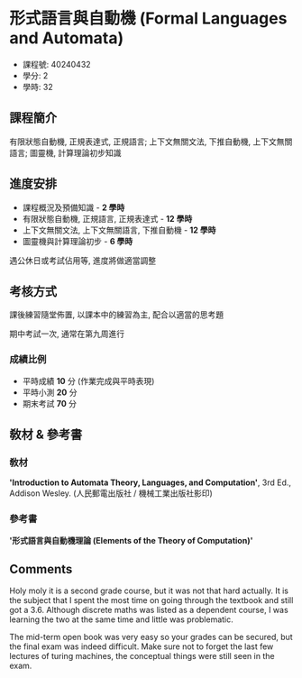 # 形式語言與自動機 (Formal Languages and Automata)

- 課程號: 40240432
- 學分: 2
- 學時: 32

## 課程簡介

有限狀態自動機, 正規表達式, 正規語言; 上下文無關文法, 下推自動機, 上下文無關語言; 圖靈機, 計算理論初步知識

## 進度安排

- 課程概況及預備知識 - **2 學時**
- 有限狀態自動機, 正規語言, 正規表達式 - **12 學時**
- 上下文無關文法, 上下文無關語言, 下推自動機 - **12 學時**
- 圖靈機與計算理論初步 - **6 學時**

遇公休日或考試佔用等, 進度將做適當調整

## 考核方式

課後練習隨堂佈置, 以課本中的練習為主, 配合以適當的思考題

期中考試一次, 通常在第九周進行

### 成績比例

- 平時成績 **10** 分 (作業完成與平時表現)
- 平時小測 **20** 分
- 期末考試 **70** 分

## 敎材 & 參考書

### 敎材

**'Introduction to Automata Theory, Languages, and Computation'**, 3rd Ed., Addison Wesley. (人民郵電出版社 / 機械工業出版社影印)

### 參考書

**'形式語言與自動機理論 (Elements of the Theory of Computation)'**

## Comments

Holy moly it is a second grade course, but it was not that hard actually. It is the subject that I spent the most time on going through the textbook and still got a 3.6. Although discrete maths was listed as a dependent course, I was learning the two at the same time and little was problematic.

The mid-term open book was very easy so your grades can be secured, but the final exam was indeed difficult. Make sure not to forget the last few lectures of turing machines, the conceptual things were still seen in the exam.

